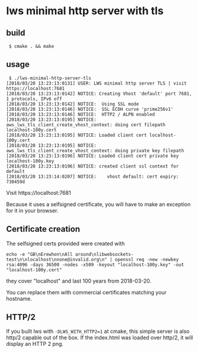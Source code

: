 # lws minimal http server with tls

## build

```
 $ cmake . && make
```

## usage

```
 $ ./lws-minimal-http-server-tls
[2018/03/20 13:23:13:0131] USER: LWS minimal http server TLS | visit https://localhost:7681
[2018/03/20 13:23:13:0142] NOTICE: Creating Vhost 'default' port 7681, 1 protocols, IPv6 off
[2018/03/20 13:23:13:0142] NOTICE:  Using SSL mode
[2018/03/20 13:23:13:0146] NOTICE:  SSL ECDH curve 'prime256v1'
[2018/03/20 13:23:13:0146] NOTICE:  HTTP2 / ALPN enabled
[2018/03/20 13:23:13:0195] NOTICE: aws_lws_tls_client_create_vhost_context: doing cert filepath localhost-100y.cert
[2018/03/20 13:23:13:0195] NOTICE: Loaded client cert localhost-100y.cert
[2018/03/20 13:23:13:0195] NOTICE: aws_lws_tls_client_create_vhost_context: doing private key filepath
[2018/03/20 13:23:13:0196] NOTICE: Loaded client cert private key localhost-100y.key
[2018/03/20 13:23:13:0196] NOTICE: created client ssl context for default
[2018/03/20 13:23:14:0207] NOTICE:    vhost default: cert expiry: 730459d
```

Visit https://localhost:7681

Because it uses a selfsigned certificate, you will have to make an exception for it in your browser.

## Certificate creation

The selfsigned certs provided were created with

```
echo -e "GB\nErewhon\nAll around\nlibwebsockets-test\n\nlocalhost\nnone@invalid.org\n" | openssl req -new -newkey rsa:4096 -days 36500 -nodes -x509 -keyout "localhost-100y.key" -out "localhost-100y.cert"
```

they cover "localhost" and last 100 years from 2018-03-20.

You can replace them with commercial certificates matching your hostname.

## HTTP/2

If you built lws with `-DLWS_WITH_HTTP2=1` at cmake, this simple server is also http/2 capable
out of the box.  If the index.html was loaded over http/2, it will display an HTTP 2 png.
